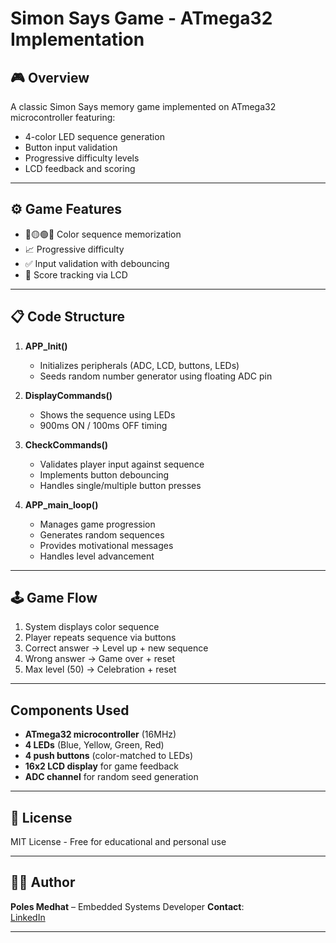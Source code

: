 # Simon Says Game - ATmega32 Implementation

## 🎮 Overview
A classic Simon Says memory game implemented on ATmega32 microcontroller featuring:
- 4-color LED sequence generation
- Button input validation
- Progressive difficulty levels
- LCD feedback and scoring

---

## ⚙️ Game Features
- 🔵🟡🟢🔴 Color sequence memorization
- 📈 Progressive difficulty
- ✅ Input validation with debouncing
- 🎯 Score tracking via LCD

---

## 📋 Code Structure

1. **APP_Init()**
   - Initializes peripherals (ADC, LCD, buttons, LEDs)
   - Seeds random number generator using floating ADC pin

2. **DisplayCommands()**
   - Shows the sequence using LEDs
   - 900ms ON / 100ms OFF timing

3. **CheckCommands()**
   - Validates player input against sequence
   - Implements button debouncing
   - Handles single/multiple button presses

4. **APP_main_loop()**
   - Manages game progression
   - Generates random sequences
   - Provides motivational messages
   - Handles level advancement

---

## 🕹️ Game Flow

1. System displays color sequence
2. Player repeats sequence via buttons
3. Correct answer → Level up + new sequence
4. Wrong answer → Game over + reset
5. Max level (50) → Celebration + reset

---

## Components Used
- **ATmega32 microcontroller** (16MHz)
- **4 LEDs** (Blue, Yellow, Green, Red)
- **4 push buttons** (color-matched to LEDs)
- **16x2 LCD display** for game feedback
- **ADC channel** for random seed generation

---

## 📜 License
MIT License - Free for educational and personal use

---

## 👨‍💻 Author

**Poles Medhat** – Embedded Systems Developer
**Contact**:  
[LinkedIn](https://www.linkedin.com/in/boles-medhat)

---

